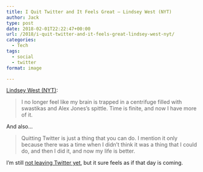 ```yaml
---
title: I Quit Twitter and It Feels Great – Lindsey West (NYT)
author: Jack
type: post
date: 2018-02-01T22:22:47+00:00
url: /2018/i-quit-twitter-and-it-feels-great-lindsey-west-nyt/
categories:
  - Tech
tags:
  - social
  - twitter
format: image

---
```

[Lindsey West (NYT)][1]:

> I no longer feel like my brain is trapped in a centrifuge filled with swastikas and Alex Jones’s spittle. Time is finite, and now I have more of it.

And also&#8230;

> Quitting Twitter is just a thing that you can do. I mention it only because there was a time when I didn’t think it was a thing that I could do, and then I did it, and now my life is better.

I&#8217;m still [not leaving Twitter yet][2], but it sure feels as if that day is coming.

 [1]: https://www.nytimes.com/2018/02/01/opinion/quitting-twitter-lindy-west.html
 [2]: https://jack.baty.net/2018/im-not-leaving-twitter-yet/